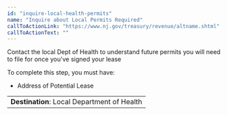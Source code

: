 ```yaml
---
id: "inquire-local-health-permits"
name: "Inquire about Local Permits Required"
callToActionLink: "https://www.nj.gov/treasury/revenue/altname.shtml"
callToActionText: ""
---
```


Contact the local Dept of Health to understand future permits you will need to file for once you've signed your lease
        
To complete this step, you must have:
- Address of Potential Lease

||
|---|
| **Destination**: Local Department of Health |